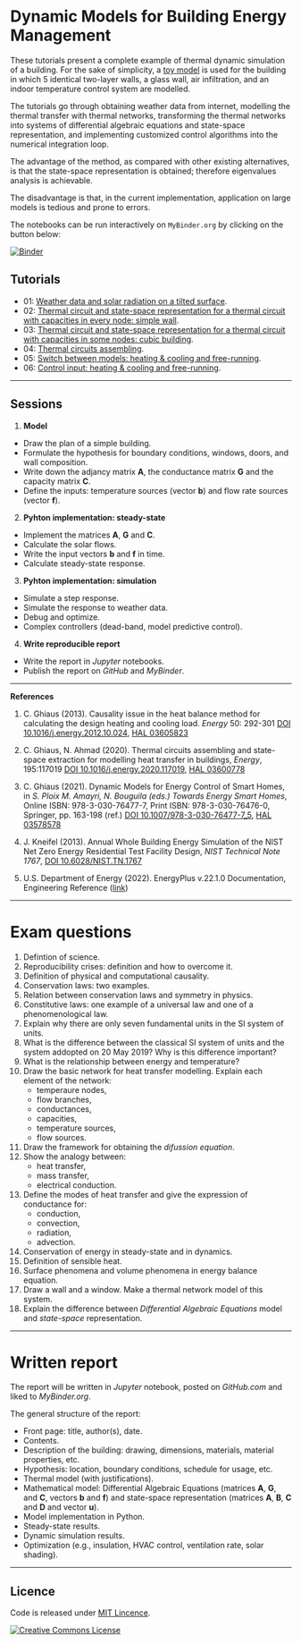 # Dynamic Models for Building Energy Management

These tutorials present a complete example of thermal dynamic simulation of a building. For the sake of simplicity, a [toy model](./figures/03_cube_principle.png) is used for the building in which 5 identical two-layer walls, a glass wall, air infiltration, and an indoor temperature control system are modelled.

The tutorials go through obtaining weather data from internet, modelling the thermal transfer with thermal networks, transforming the thermal networks into systems of differential algebraic equations and state-space representation, and implementing customized control algorithms into the numerical integration loop.

The advantage of the method, as compared with other existing alternatives, is that the state-space representation is obtained; therefore eigenvalues analysis is achievable.

The disadvantage is that, in the current implementation, application on large models is tedious and prone to errors. 

The notebooks can be run interactively on `MyBinder.org` by clicking on the button below:

[![Binder](https://mybinder.org/badge_logo.svg)](https://mybinder.org/v2/gh/cghiaus/dm4bem/HEAD)

## Tutorials
- 01: [Weather data and solar radiation on a tilted surface](01WeatherData.ipynb).
- 02: [Thermal circuit and state-space representation for a thermal circuit with capacities in every node: simple wall](02SimpleWall.ipynb).
- 03: [Thermal circuit and state-space representation for a thermal circuit with capacities in some nodes: cubic building](03CubicBuilding.ipynb).
- 04: [Thermal circuits assembling](04AssemblingCircuits.ipynb).
- 05: [Switch between models: heating & cooling and free-running](05SwitchModels.ipynb).
- 06: [Control input: heating & cooling and free-running](06Control_Input.ipynb).

--------

## Sessions
1. **Model**
 - Draw the plan of a simple building.
 - Formulate the hypothesis for boundary conditions, windows, doors, and wall composition.
 - Write down the adjancy matrix **A**, the conductance matrix **G** and the capacity matrix **C**.
 - Define the inputs: temperature sources (vector **b**) and flow rate sources (vector **f**).
2. **Pyhton implementation: steady-state**
 - Implement the matrices **A**, **G** and **C**.
 - Calculate the solar flows.
 - Write the input vectors **b** and **f** in time.
 - Calculate steady-state response.
3. **Pyhton implementation: simulation**
 - Simulate a step response.
 - Simulate the response to weather data.
 - Debug and optimize.
 - Complex controllers (dead-band, model predictive control).
4. **Write reproducible report**
 - Write the report in *Jupyter* notebooks.
 - Publish the report on *GitHub* and *MyBinder*.

--------

**References**

1. C. Ghiaus (2013). Causality issue in the heat balance method for calculating the design heating and cooling load. *Energy* 50: 292-301
[DOI 10.1016/j.energy.2012.10.024](http://dx.doi.org/10.1016/j.energy.2012.10.024), [HAL 03605823]( https://hal.archives-ouvertes.fr/hal-03605823/document)

2. C. Ghiaus, N. Ahmad (2020). Thermal circuits assembling and state-space extraction for modelling heat transfer in buildings, *Energy*, 195:117019
[DOI 10.1016/j.energy.2020.117019](https://doi.org/10.1016/j.energy.2020.117019), [HAL 03600778](https://hal.archives-ouvertes.fr/hal-03600778/document)

3. C. Ghiaus (2021). Dynamic Models for Energy Control of Smart Homes, in *S. Ploix M. Amayri, N. Bouguila (eds.) Towards Energy Smart Homes*, Online ISBN: 978-3-030-76477-7, Print ISBN: 978-3-030-76476-0, Springer, pp. 163-198 (ref.)
[DOI 10.1007/978-3-030-76477-7_5](https://doi.org/10.1007/978-3-030-76477-7_5), [HAL 03578578](https://hal.archives-ouvertes.fr/hal-03578578/document)

4. J. Kneifel (2013). Annual Whole Building Energy Simulation of the NIST Net Zero Energy Residential Test Facility Design, *NIST Technical Note 1767*, [DOI 10.6028/NIST.TN.1767](https://doi.org/10.6028/NIST.TN.1767)

5. U.S. Department of Energy (2022). EnergyPlus v.22.1.0 Documentation, Engineering Reference ([link](https://energyplus.net/assets/nrel_custom/pdfs/pdfs_v22.1.0/EngineeringReference.pdf))

------------

# Exam questions
1. Defintion of science.
2. Reproducibility crises: definition and how to overcome it.
3. Definition of physical and computational causality.
4. Conservation laws: two examples.
5. Relation between conservation laws and symmetry in physics.
6. Constitutive laws: one example of a universal law and one of a phenomenological law.
7. Explain why there are only seven fundamental units in the SI system of units.
8. What is the difference between the classical SI system of units and the system addopted on 20 May 2019? Why is this difference important?
9. What is the relationship between energy and temperature?
10. Draw the basic network for heat transfer modelling. Explain each element of the network:
    - temperaure nodes,
    - flow branches,
    - conductances,
    - capacities,
    - temperature sources,
    - flow sources.
11. Draw the framework for obtaining the *difussion equation*.
12. Show the analogy between:
    - heat transfer,
    - mass transfer,
    - electrical conduction.
13. Define the modes of heat transfer and give the expression of conductance for:
    - conduction,
    - convection,
    - radiation,
    - advection.
14. Conservation of energy in steady-state and in dynamics.
15. Definition of sensible heat.
16. Surface phenomena and volume phenomena in energy balance equation.
17. Draw a wall and a window. Make a thermal network model of this system.
18. Explain the difference between *Differential Algebraic Equations* model and *state-space* representation.

-------------

# Written report
The report will be written in *Jupyter* notebook, posted on *GitHub.com* and liked to *MyBinder.org*.

The general structure of the report:
- Front page: title, author(s), date.
- Contents.
- Description of the building: drawing, dimensions, materials, material properties, etc.
- Hypothesis: location, boundary conditions, schedule for usage, etc.
- Thermal model (with justifications).
- Mathematical model: Differential Algebraic Equations (matrices **A**, **G**, and **C**, vectors **b** and **f**) and state-space representation (matrices **A**, **B**, **C** and **D** and vector **u**).
- Model implementation in Python.
- Steady-state results.
- Dynamic simulation results.
- Optimization (e.g., insulation, HVAC control, ventilation rate, solar shading).

-------

## Licence
Code is released under [MIT Lincence](https://choosealicense.com/licenses/mit/).

[![Creative Commons License](http://i.creativecommons.org/l/by/4.0/88x31.png)](http://creativecommons.org/licenses/by/4.0/)